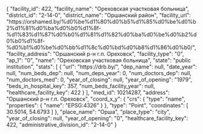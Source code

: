 {
    "facility_id": 422,
    "facility_name": "Ореховская участковая больница",
    "district_id": "2-14-0",
    "district_name": "Оршанский район",
    "facility_url": "https:\/\/orshamed.by\/%d0%be%d1%80%d0%b5%d1%85%d0%be%d0%b2%d1%81%d0%ba%d0%b0%d1%8f-%d1%83%d1%87%d0%b0%d1%81%d1%82%d0%ba%d0%be%d0%b2%d0%b0%d1%8f-%d0%b1%d0%be%d0%bb%d1%8c%d0%bd%d0%b8%d1%86%d0%b0\/",
    "facility_address": "Оршанский р-н г.п. Ореховск",
    "facility_type": "0",
    "ap_1": "0",
    "name": "Ореховская участковая больница",
    "state": "public institution",
    "stats": [
        {
            "url": "https:\/\/drb.by\/",
            "dep_name": null,
            "date_year": null,
            "num_beds_dep": null,
            "num_deps_year": 0,
            "num_doctors_dep": null,
            "num_doctors_med": 0,
            "year_of_closing": null,
            "year_of_opening": "1979",
            "beds_in_hospital_key": 357,
            "num_beds_facility_year": null,
            "healthcare_facility_key": 422
        }
    ],
    "med_id": 10214287,
    "address": "Оршанский р-н г.п. Ореховск",
    "coord_x_y": {
        "crs": {
            "type": "name",
            "properties": {
                "name": "EPSG:4326"
            }
        },
        "type": "Point",
        "coordinates": [
            30.5014,
            54.6793
        ]
    },
    "place_name": "Орша",
    "place_type": "city",
    "year_of_closing": null,
    "year_of_opening": "0",
    "healthcare_facility_key": 422,
    "administrative_division_id": "2-14-0"
}